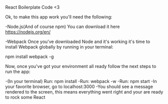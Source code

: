 React Boilerplate Code <3

Ok, to make this app work you'll need the following:

-Node.js(And of course npm)
  You can download it here https://nodejs.org/en/

-Webpack
  Once you've downloaded Node and it's working it's time to install Webpack globally by running in your terminal:

  npm install webpack -g

Now, once you've got your environment all ready follow the next steps to run the app:

-(In your terminal) Run: npm install
-Run: webpack -w
-Run: npm start
-In your favorite browser, go to localhost:3000
-You should see a message rendered to the screen, this means everything went right and your are ready to rock some React
